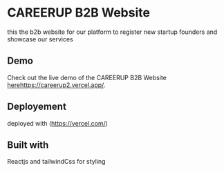 # CAREERUP B2B Website
this the b2b website for our platform to register new startup founders and showcase our services

## Demo

Check out the live demo of the CAREERUP B2B Website [here](https://careerup2.vercel.app/)https://careerup2.vercel.app/.

## Deployement
deployed with (https://vercel.com/)

## Built with
Reactjs and tailwindCss for styling
